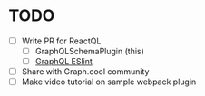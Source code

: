 # TODO

- [ ] Write PR for ReactQL
  - [ ] GraphQLSchemaPlugin (this)
  - [ ] [GraphQL ESlint](https://github.com/apollographql/eslint-plugin-graphql)
- [ ] Share with Graph.cool community
- [ ] Make video tutorial on sample webpack plugin
